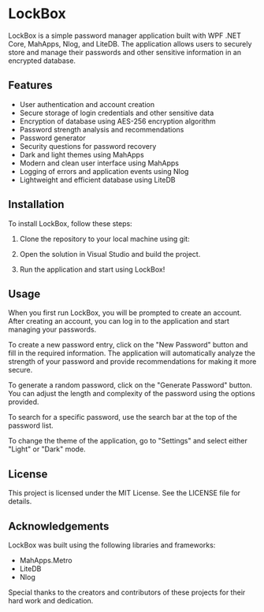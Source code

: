 # LockBox

LockBox is a simple password manager application built with WPF .NET Core, MahApps, Nlog, and LiteDB. The application allows users to securely store and manage their passwords and other sensitive information in an encrypted database.

## Features

- User authentication and account creation
- Secure storage of login credentials and other sensitive data
- Encryption of database using AES-256 encryption algorithm
- Password strength analysis and recommendations
- Password generator
- Security questions for password recovery
- Dark and light themes using MahApps
- Modern and clean user interface using MahApps
- Logging of errors and application events using Nlog
- Lightweight and efficient database using LiteDB

## Installation

To install LockBox, follow these steps:

1. Clone the repository to your local machine using git:

2. Open the solution in Visual Studio and build the project.

3. Run the application and start using LockBox!

## Usage

When you first run LockBox, you will be prompted to create an account. After creating an account, you can log in to the application and start managing your passwords.

To create a new password entry, click on the "New Password" button and fill in the required information. The application will automatically analyze the strength of your password and provide recommendations for making it more secure.

To generate a random password, click on the "Generate Password" button. You can adjust the length and complexity of the password using the options provided.

To search for a specific password, use the search bar at the top of the password list.

To change the theme of the application, go to "Settings" and select either "Light" or "Dark" mode.


## License

This project is licensed under the MIT License. See the LICENSE file for details.

## Acknowledgements

LockBox was built using the following libraries and frameworks:

- MahApps.Metro
- LiteDB
- Nlog

Special thanks to the creators and contributors of these projects for their hard work and dedication.
